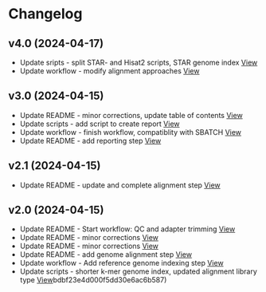 # Changelog

 
## v4.0 (2024-04-17)

*  Update sripts - split STAR- and Hisat2 scripts, STAR genome index [View](https://bitbucket.org/projects/test/repos/my-project/commits/f5a517253bc6b22b68e298cb9563965f1745bbbc)
*  Update workflow - modify alignment approaches [View](https://bitbucket.org/projects/test/repos/my-project/commits/3f7036ca885a75f2caaa2e254f0a2022e2c71078)


## v3.0 (2024-04-15)

*  Update README - minor corrections, update table of contents [View](https://bitbucket.org/projects/test/repos/my-project/commits/a172ca47d68e41c443599cd3f742ffbdb43cb59c)
*  Update scripts - add script to create report [View](https://bitbucket.org/projects/test/repos/my-project/commits/186c848a3ff64e990a5a089a02ae0d86b57d5bbd)
*  Update workflow - finish workflow, compatiblity with SBATCH [View](https://bitbucket.org/projects/test/repos/my-project/commits/31babbd107d6b8b211ed681f5195ba6dd0e1050e)
*  Update README - add reporting step [View](https://bitbucket.org/projects/test/repos/my-project/commits/48dc0713f04f7574da5661ba19bc4347d3535a6d)


## v2.1 (2024-04-15)

*  Update README - update and complete alignment step [View](https://bitbucket.org/projects/test/repos/my-project/commits/049ce35a974ebd069dfb69d2eb28c80f9362d9bd)


## v2.0 (2024-04-15)

*  Update README - Start workflow: QC and adapter trimming [View](https://bitbucket.org/projects/test/repos/my-project/commits/1a13151f6898d30c45ae9acad13a2f7fa5d65ec5)
*  Update README - minor corrections [View](https://bitbucket.org/projects/test/repos/my-project/commits/285d2543f8baba0e264e725a1a494d4ed35944d5)
*  Update README - minor corrections [View](https://bitbucket.org/projects/test/repos/my-project/commits/2f134f077480d59a73cbf32c7ac02b995ec43652)
*  Update README - add genome alignment step [View](https://bitbucket.org/projects/test/repos/my-project/commits/1de7358a82a9eb765c8a977c6a83349363c83e2d)
*  Update workflow - Add reference genome indexing step [View](https://bitbucket.org/projects/test/repos/my-project/commits/69cab667455d01e3b65daacdb1d4d0a6ea14d256)
*  Update scripts - shorter k-mer genome index, updated alignment library type [View](https://bitbucket.org/projects/test/repos/my-project/commits/b068a0717ad5fbdbf23e4d000f5dd30e6ac6b587)bdbf23e4d000f5dd30e6ac6b587)

